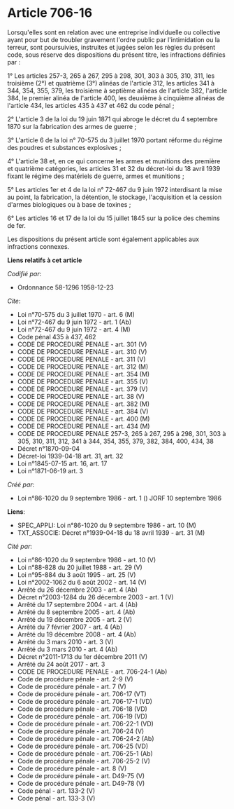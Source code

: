 # Article 706-16

Lorsqu'elles sont en relation avec une entreprise individuelle ou collective ayant pour but de troubler gravement l'ordre
public par l'intimidation ou la terreur, sont poursuivies, instruites et jugées selon les règles du présent code, sous
réserve des dispositions du présent titre, les infractions définies par :

1° Les articles 257-3, 265 à 267, 295 à 298, 301, 303 à 305, 310, 311, les troisième (2°) et quatrième (3°) alinéas de
l'article 312, les articles 341 à 344, 354, 355, 379, les troisième à septième alinéas de l'article 382, l'article 384, le
premier alinéa de l'article 400, les deuxième à cinquième alinéas de l'article 434, les articles 435 à 437 et 462 du code
pénal ;

2° L'article 3 de la loi du 19 juin 1871 qui abroge le décret du 4 septembre 1870 sur la fabrication des armes de guerre ;

3° L'article 6 de la loi n° 70-575 du 3 juillet 1970 portant réforme du régime des poudres et substances explosives ;

4° L'article 38 et, en ce qui concerne les armes et munitions des première et quatrième catégories, les articles 31 et 32 du
décret-loi du 18 avril 1939 fixant le régime des matériels de guerre, armes et munitions ;

5° Les articles 1er et 4 de la loi n° 72-467 du 9 juin 1972 interdisant la mise au point, la fabrication, la détention, le
stockage, l'acquisition et la cession d'armes biologiques ou à base de toxines ;

6° Les articles 16 et 17 de la loi du 15 juillet 1845 sur la police des chemins de fer.

Les dispositions du présent article sont également applicables aux infractions connexes.

**Liens relatifs à cet article**

_Codifié par_:

  - Ordonnance 58-1296 1958-12-23

_Cite_:

  - Loi n°70-575 du 3 juillet 1970 - art. 6 (M)
  - Loi n°72-467 du 9 juin 1972 - art. 1 (Ab)
  - Loi n°72-467 du 9 juin 1972 - art. 4 (M)
  - Code pénal 435 à 437, 462
  - CODE DE PROCEDURE PENALE - art. 301 (V)
  - CODE DE PROCEDURE PENALE - art. 310 (V)
  - CODE DE PROCEDURE PENALE - art. 311 (V)
  - CODE DE PROCEDURE PENALE - art. 312 (M)
  - CODE DE PROCEDURE PENALE - art. 354 (M)
  - CODE DE PROCEDURE PENALE - art. 355 (V)
  - CODE DE PROCEDURE PENALE - art. 379 (V)
  - CODE DE PROCEDURE PENALE - art. 38 (V)
  - CODE DE PROCEDURE PENALE - art. 382 (M)
  - CODE DE PROCEDURE PENALE - art. 384 (V)
  - CODE DE PROCEDURE PENALE - art. 400 (M)
  - CODE DE PROCEDURE PENALE - art. 434 (M)
  - CODE DE PROCEDURE PENALE 257-3, 265 à 267, 295 à 298, 301, 303 à 305, 310, 311, 312, 341 à 344, 354, 355, 379, 382, 384, 400, 434, 38
  - Décret n°1870-09-04
  - Décret-loi 1939-04-18 art. 31, art. 32
  - Loi n°1845-07-15 art. 16, art. 17
  - Loi n°1871-06-19 art. 3

_Créé par_:

  - Loi n°86-1020 du 9 septembre 1986 - art. 1 () JORF 10 septembre 1986

**Liens**:

  - SPEC_APPLI: Loi n°86-1020 du 9 septembre 1986 - art. 10 (M)
  - TXT_ASSOCIE: Décret n°1939-04-18 du 18 avril 1939 - art. 31 (M)

_Cité par_:

  - Loi n°86-1020 du 9 septembre 1986 - art. 10 (V)
  - Loi n°88-828 du 20 juillet 1988 - art. 29 (V)
  - Loi n°95-884 du 3 août 1995 - art. 25 (V)
  - Loi n°2002-1062 du 6 août 2002 - art. 14 (V)
  - Arrêté du 26 décembre 2003 - art. 4 (Ab)
  - Décret n°2003-1284 du 26 décembre 2003 - art. 1 (V)
  - Arrêté du 17 septembre 2004 - art. 4 (Ab)
  - Arrêté du 8 septembre 2005 - art. 4 (Ab)
  - Arrêté du 19 décembre 2005 - art. 2 (V)
  - Arrêté du 7 février 2007 - art. 4 (Ab)
  - Arrêté du 19 décembre 2008 - art. 4 (Ab)
  - Arrêté du 3 mars 2010 - art. 3 (V)
  - Arrêté du 3 mars 2010 - art. 4 (Ab)
  - Décret n°2011-1713 du 1er décembre 2011 (V)
  - Arrêté du 24 août 2017 - art. 3
  - CODE DE PROCEDURE PENALE - art. 706-24-1 (Ab)
  - Code de procédure pénale - art. 2-9 (V)
  - Code de procédure pénale - art. 7 (V)
  - Code de procédure pénale - art. 706-17 (VT)
  - Code de procédure pénale - art. 706-17-1 (VD)
  - Code de procédure pénale - art. 706-18 (VD)
  - Code de procédure pénale - art. 706-19 (VD)
  - Code de procédure pénale - art. 706-22-1 (VD)
  - Code de procédure pénale - art. 706-24 (V)
  - Code de procédure pénale - art. 706-24-2 (Ab)
  - Code de procédure pénale - art. 706-25 (VD)
  - Code de procédure pénale - art. 706-25-1 (Ab)
  - Code de procédure pénale - art. 706-25-2 (V)
  - Code de procédure pénale - art. 8 (V)
  - Code de procédure pénale - art. D49-75 (V)
  - Code de procédure pénale - art. D49-78 (V)
  - Code pénal - art. 133-2 (V)
  - Code pénal - art. 133-3 (V)
